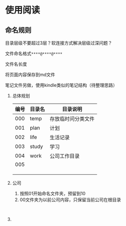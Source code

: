 # 使用阅读
## 命名规则

目录层级不要超过3层？软连接方式解决层级过深问题？

文件命名格式`****@****@****`

文件名长度

将页面内容保存到md文件

笔记文件另做，使用kindle类似的笔记结构（待整理思路）

1. 总体规划

   | 编号   | 目录名   | 目录说明      |
   | ---- | ----- | --------- |
   | 000  | temp  | 存放临时问分类文件 |
   | 001  | plan  | 计划        |
   | 002  | life  | 生活记录      |
   | 003  | study | 学习        |
   | 004  | work  | 公司工作目录    |
   | 005  |       |           |
   |      |       |           |
   |      |       |           |
   |      |       |           |

2. 公司

   1. 按照01开始命名文件夹，预留到10
   2. 00文件夹为以前公司内容，只保留当前公司在根目录

   ​

3. ​
